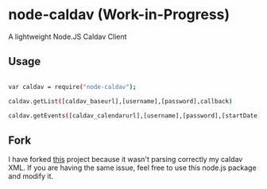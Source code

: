 node-caldav (Work-in-Progress)
===========

A lightweight Node.JS Caldav Client

Usage
-----------

```sh

var caldav = require("node-caldav");

caldav.getList([caldav_baseurl],[username],[password],callback)

caldav.getEvents([caldav_calendarurl],[username],[password],[startDate],[endDate],callback)

```

Fork
-----------

I have forked [this]() project because it wasn't parsing correctly my caldav XML. If you are having the same issue, feel free to use this node.js package and modify it.
